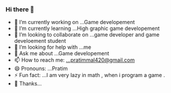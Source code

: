 ### Hi there 👋
- 🔭 I’m currently working on ...Game developement
- 🌱 I’m currently learning ...High graphic game developement
- 👯 I’m looking to collaborate on ...game developer and game develoement student 
- 🤔 I’m looking for help with ...me
- 💬 Ask me about ...Game developement 
- 📫 How to reach me: ...pratimmal420@gmail.com
- 😄 Pronouns: ...Pratim
- ⚡ Fun fact: ...I am very lazy in math , when i program a game . 
- 🌹 Thanks...

